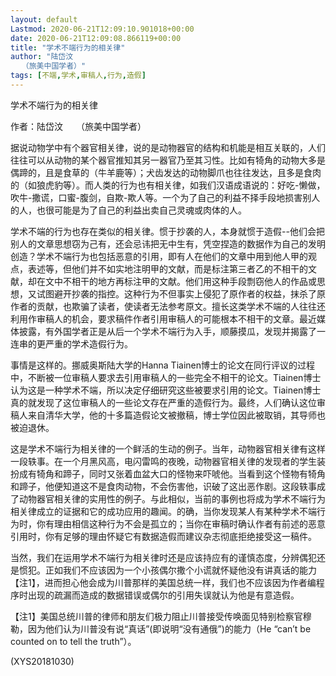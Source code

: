 ```yaml
---
layout: default
Lastmod: 2020-06-21T12:09:10.901018+00:00
date: 2020-06-21T12:09:08.866119+00:00
title: "学术不端行为的相关律"
author: "陆岱汶
　　（旅美中国学者）"
tags: [不端,学术,审稿人,行为,造假]
---
```


学术不端行为的相关律

作者：陆岱汶　　（旅美中国学者）

据说动物学中有个器官相关律，说的是动物器官的结构和机能是相互关联的，人们往往可以从动物的某个器官推知其另一器官乃至其习性。比如有犄角的动物大多是偶蹄的，且是食草的（牛羊鹿等）；犬齿发达的动物脚爪也往往发达，且多是食肉的（如狼虎豹等）。而人类的行为也有相关律，如我们汉语成语说的：好吃-懒做，吹牛-撒谎，口蜜-腹剑，自欺-欺人等。一个为了自己的利益不择手段地损害别人的人，也很可能是为了自己的利益出卖自己灵魂或肉体的人。

学术不端的行为也存在类似的相关律。惯于抄袭的人，本身就惯于造假--他们会把别人的文章思想窃为己有，还会忌讳把无中生有，凭空捏造的数据作为自己的发明创造？学术不端行为也包括恶意的引用，即有人在他们的文章中用到他人甲的观点，表述等，但他们并不如实地注明甲的文献，而是标注第三者乙的不相干的文献，却在文中不相干的地方再标注甲的文献。他们用这种手段剽窃他人的作品或思想，又试图避开抄袭的指控。这种行为不但事实上侵犯了原作者的权益，抹杀了原作者的贡献，也欺骗了读者，使读者无法参考原文。擅长这类学术不端的人往往还利用作审稿人的机会，要求稿件作者引用审稿人的可能根本不相干的文章。最近媒体披露，有外国学者正是从后一个学术不端行为入手，顺藤摸瓜，发现并揭露了一连串的更严重的学术造假行为。

事情是这样的。挪威奥斯陆大学的Hanna Tiainen博士的论文在同行评议的过程中，不断被一位审稿人要求去引用审稿人的一些完全不相干的论文。Tiainen博士认为这是一种学术不端，所以决定仔细研究这些被要求引用的论文。Tiainen博士真的就发现了这位审稿人的一些论文存在严重的造假行为。最终，人们确认这位审稿人来自清华大学，他的十多篇造假论文被撤稿，博士学位因此被取销，其导师也被迫退休。

这是学术不端行为相关律的一个鲜活的生动的例子。当年，动物器官相关律有这样一段轶事。在一个月黑风高，电闪雷鸣的夜晚，动物器官相关律的发现者的学生装扮成有犄角和蹄子，同时又张着血盆大口的怪物来吓唬他。当看到这个怪物有犄角和蹄子，他便知道这不是食肉动物，不会伤害他，识破了这出恶作剧。这段轶事成了动物器官相关律的实用性的例子。与此相似，当前的事例也将成为学术不端行为相关律成立的证据和它的成功应用的趣闻。的确，当你发现某人有某种学术不端行为时，你有理由相信这种行为不会是孤立的；当你在审稿时确认作者有前述的恶意引用时，你有足够的理由怀疑它有数据造假而建议杂志彻底拒绝接受这一稿件。

当然，我们在运用学术不端行为相关律时还是应该持应有的谨慎态度，分辨偶犯还是惯犯。正如我们不应该因为一个小孩偶尔撒个小谎就怀疑他没有讲真话的能力【注1】，进而担心他会成为川普那样的美国总统一样，我们也不应该因为作者编程序时出现的疏漏而造成的数据错误或偶尔的引用失误就认为他是有意造假。

【注1】美国总统川普的律师和朋友们极力阻止川普接受传唤面见特别检察官穆勒，因为他们认为川普没有说“真话”(即说明“没有通俄”)的能力（He  “can’t be counted on to tell the truth”）。

(XYS20181030)

